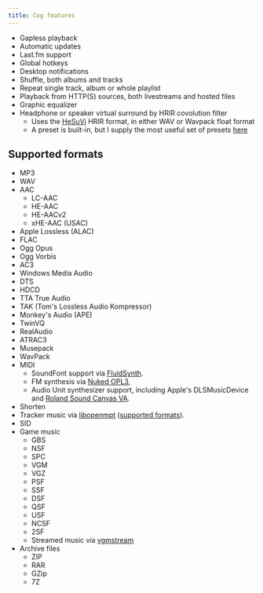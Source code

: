 ```yaml
---
title: Cog features
---
```


*   Gapless playback
*   Automatic updates
*   Last.fm support
*   Global hotkeys
*   Desktop notifications
*   Shuffle, both albums and tracks
*   Repeat single track, album or whole playlist
*   Playback from HTTP(S) sources, both livestreams and hosted files
*   Graphic equalizer
*   Headphone or speaker virtual surround by HRIR covolution filter
    *   Uses the [HeSuVi](https://sourceforge.net/projects/hesuvi/) HRIR format, in either WAV or Wavpack float format
    *   A preset is built-in, but I supply the most useful set of presets [here](https://cogcdn.cog.losno.co/HeSuVi-hrir-basic.zip)

Supported formats
-----------------

*   MP3
*   WAV
*   AAC
    *   LC-AAC
    *   HE-AAC
    *   HE-AACv2
    *   xHE-AAC (USAC)
*   Apple Lossless (ALAC)
*   FLAC
*   Ogg Opus
*   Ogg Vorbis
*   AC3
*   Windows Media Audio
*   DTS
*   HDCD
*   TTA True Audio
*   TAK (Tom's Lossless Audio Kompressor)
*   Monkey's Audio (APE)
*   TwinVQ
*   RealAudio
*   ATRAC3
*   Musepack
*   WavPack
*   MIDI
    *   SoundFont support via [FluidSynth](https://www.fluidsynth.org/).
    *   FM synthesis via [Nuked OPL3](https://nukeykt.retrohost.net/),
    *   Audio Unit synthesizer support, including Apple's DLSMusicDevice and [Roland Sound Canvas VA](https://www.roland.com/us/products/rc_sound_canvas_va/).
*   Shorten
*   Tracker music via [libopenmpt](https://lib.openmpt.org/libopenmpt/) ([supported formats](https://openmpt.org/features#modules)).
*   SID
*   Game music
    *   GBS
    *   NSF
    *   SPC
    *   VGM
    *   VGZ
    *   PSF
    *   SSF
    *   DSF
    *   QSF
    *   USF
    *   NCSF
    *   2SF
    *   Streamed music via [vgmstream](https://vgmstream.org)
*   Archive files
    *   ZIP
    *   RAR
    *   GZip
    *   7Z
